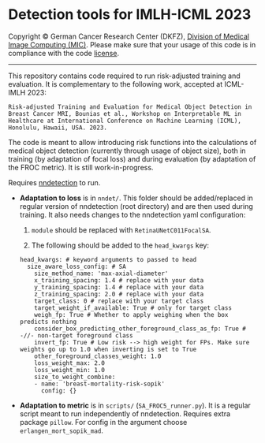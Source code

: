 # Detection tools for IMLH-ICML 2023

Copyright © German Cancer Research Center (DKFZ), [Division of Medical Image Computing (MIC)](https://www.dkfz.de/en/mic/index.php). Please make sure that your usage of this code is in compliance with the code [license](./LICENSE). 

-----

This repository contains code required to run risk-adjusted training and evaluation. It is complementary to the following work, accepted at ICML-IMLH 2023:

```
Risk-adjusted Training and Evaluation for Medical Object Detection in Breast Cancer MRI, Bounias et al., Workshop on Interpretable ML in Healthcare at International Conference on Machine Learning (ICML), Honolulu, Hawaii, USA. 2023.
```

The code is meant to allow introducing risk functions into the calculations of medical object detection (currently through usage of object size), both in training (by adaptation of focal loss) and during evaluation (by adaptation of the FROC metric). It is still work-in-progress.

Requires [nndetection](https://github.com/MIC-DKFZ/nnDetection) to run.

* **Adaptation to loss** is in `nndet/`. This folder should be added/replaced in regular version of nndetection (root directory) and are then used during training. It also needs changes to the nndetection yaml configuration:

  1. `module` should be replaced with `RetinaUNetC011FocalSA`.

  2. The following should be added to the `head_kwargs` key:

  ```
  head_kwargs: # keyword arguments to passed to head
    size_aware_loss_config: # SA
      size_method_name: 'max-axial-diameter'
      x_training_spacing: 1.4 # replace with your data
      y_training_spacing: 1.4 # replace with your data
      z_training_spacing: 2.0 # replace with your data
      target_class: 0 # replace with your target class
      target_weight_if_available: True # only for target class
      weigh_fp: True # Whether to apply weighing when the box predicts nothing
      consider_box_predicting_other_foreground_class_as_fp: True # -//- non-target foreground class
      invert_fp: True # Low risk --> high weight for FPs. Make sure weights go up to 1.0 when inverting is set to True
      other_foreground_classes_weight: 1.0
      loss_weight_max: 2.0
      loss_weight_min: 1.0
      size_to_weight_combine:
      - name: 'breast-mortality-risk-sopik'
        config: {}
  ```

* **Adaptation to metric** is in `scripts/` (`SA_FROC5_runner.py`). It is a regular script meant to run independently of nndetection. Requires extra package `pillow`. For config in the argument choose `erlangen_mort_sopik_mad`.